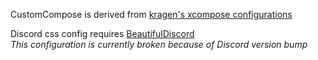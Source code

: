 CustomCompose is derived from [kragen's xcompose configurations](https://github.com/kragen/xcompose)  

Discord css config requires [BeautifulDiscord](https://github.com/leovoel/BeautifulDiscord)  
*This configuration is currently broken because of Discord version bump*

